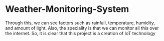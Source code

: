 # Weather-Monitoring-System
Through this, we can see factors such as rainfall, temperature, humidity, and amount of light. Also, the speciality is that we can monitor all this over the internet. So, it is clear that this project is a creation of IoT technology
